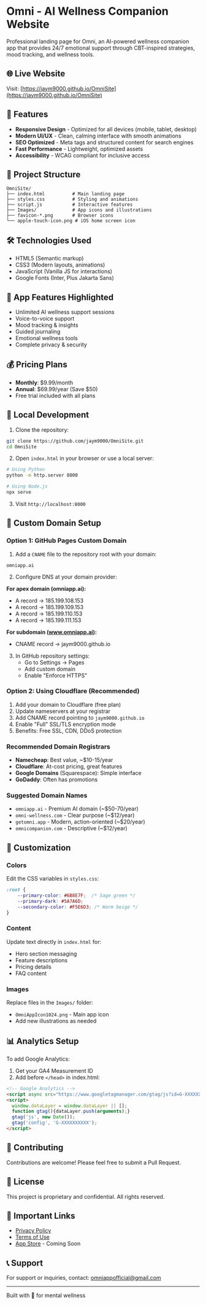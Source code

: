 # Omni - AI Wellness Companion Website

Professional landing page for Omni, an AI-powered wellness companion app that provides 24/7 emotional support through CBT-inspired strategies, mood tracking, and wellness tools.

## 🌐 Live Website
Visit: [https://jaym9000.github.io/OmniSite](https://jaym9000.github.io/OmniSite)

## 🚀 Features

- **Responsive Design** - Optimized for all devices (mobile, tablet, desktop)
- **Modern UI/UX** - Clean, calming interface with smooth animations
- **SEO Optimized** - Meta tags and structured content for search engines
- **Fast Performance** - Lightweight, optimized assets
- **Accessibility** - WCAG compliant for inclusive access

## 📁 Project Structure

```
OmniSite/
├── index.html          # Main landing page
├── styles.css          # Styling and animations
├── script.js           # Interactive features
├── Images/             # App icons and illustrations
├── favicon-*.png       # Browser icons
└── apple-touch-icon.png # iOS home screen icon
```

## 🛠️ Technologies Used

- HTML5 (Semantic markup)
- CSS3 (Modern layouts, animations)
- JavaScript (Vanilla JS for interactions)
- Google Fonts (Inter, Plus Jakarta Sans)

## 📱 App Features Highlighted

- Unlimited AI wellness support sessions
- Voice-to-voice support
- Mood tracking & insights
- Guided journaling
- Emotional wellness tools
- Complete privacy & security

## 💰 Pricing Plans

- **Monthly**: $9.99/month
- **Annual**: $69.99/year (Save $50)
- Free trial included with all plans

## 🔧 Local Development

1. Clone the repository:
```bash
git clone https://github.com/jaym9000/OmniSite.git
cd OmniSite
```

2. Open `index.html` in your browser or use a local server:
```bash
# Using Python
python -m http.server 8000

# Using Node.js
npx serve
```

3. Visit `http://localhost:8000`

## 📝 Custom Domain Setup

### Option 1: GitHub Pages Custom Domain

1. Add a `CNAME` file to the repository root with your domain:
```
omniapp.ai
```

2. Configure DNS at your domain provider:

**For apex domain (omniapp.ai):**
- A record → 185.199.108.153
- A record → 185.199.109.153
- A record → 185.199.110.153
- A record → 185.199.111.153

**For subdomain (www.omniapp.ai):**
- CNAME record → jaym9000.github.io

3. In GitHub repository settings:
   - Go to Settings → Pages
   - Add custom domain
   - Enable "Enforce HTTPS"

### Option 2: Using Cloudflare (Recommended)

1. Add your domain to Cloudflare (free plan)
2. Update nameservers at your registrar
3. Add CNAME record pointing to `jaym9000.github.io`
4. Enable "Full" SSL/TLS encryption mode
5. Benefits: Free SSL, CDN, DDoS protection

### Recommended Domain Registrars

- **Namecheap**: Best value, ~$10-15/year
- **Cloudflare**: At-cost pricing, great features
- **Google Domains** (Squarespace): Simple interface
- **GoDaddy**: Often has promotions

### Suggested Domain Names

- `omniapp.ai` - Premium AI domain (~$50-70/year)
- `omni-wellness.com` - Clear purpose (~$12/year)
- `getomni.app` - Modern, action-oriented (~$20/year)
- `omnicompanion.com` - Descriptive (~$12/year)

## 🎨 Customization

### Colors
Edit the CSS variables in `styles.css`:
```css
:root {
    --primary-color: #6B8E7F;  /* Sage green */
    --primary-dark: #5A7A6D;
    --secondary-color: #F5E6D3; /* Warm beige */
}
```

### Content
Update text directly in `index.html` for:
- Hero section messaging
- Feature descriptions
- Pricing details
- FAQ content

### Images
Replace files in the `Images/` folder:
- `OmniAppIcon1024.png` - Main app icon
- Add new illustrations as needed

## 📊 Analytics Setup

To add Google Analytics:

1. Get your GA4 Measurement ID
2. Add before `</head>` in index.html:
```html
<!-- Google Analytics -->
<script async src="https://www.googletagmanager.com/gtag/js?id=G-XXXXXXXXXX"></script>
<script>
  window.dataLayer = window.dataLayer || [];
  function gtag(){dataLayer.push(arguments);}
  gtag('js', new Date());
  gtag('config', 'G-XXXXXXXXXX');
</script>
```

## 🤝 Contributing

Contributions are welcome! Please feel free to submit a Pull Request.

## 📄 License

This project is proprietary and confidential. All rights reserved.

## 🔗 Important Links

- [Privacy Policy](https://jaym9000.github.io/OmniPrivacyPolicy/)
- [Terms of Use](https://www.apple.com/legal/internet-services/itunes/dev/stdeula/)
- [App Store](#) - Coming Soon

## 📞 Support

For support or inquiries, contact: omniappofficial@gmail.com

---

Built with 💚 for mental wellness